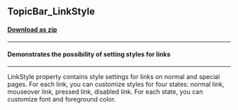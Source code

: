 ## TopicBar_LinkStyle
#### [Download as zip](https://minhaskamal.github.io/DownGit/#/home?url=https://github.com/GrapeCity/ComponentOne-WinForms-Samples/tree/master/NetFramework\Command\CS\TopicBarChangeLinkStyle)
____
#### Demonstrates the possibility of setting styles for links
____
LinkStyle property contains style settings for links on normal and special pages. For each link, you can customize styles for four states: normal link, mouseover link, pressed link, disabled link. For each state, you can customize font and foreground color. 